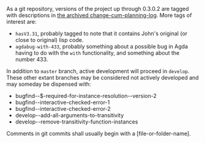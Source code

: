 As a git repository, versions of the project up through 0.3.0.2 are tagged with descriptions in [the archived change-cum-planning-log](archive/doc/HISTORY-and-TODO). More tags of interest are:

- `hasV3.31`, probably tagged to note that it contains John's original (or close to original) lisp code.
- `agdabug-with-433`, probably something about a possible bug in Agda having to do with the `with` functionality, and something about the number 433.

In addition to `master` branch, active development will proceed in `develop`. These other extant branches may be considered not actively developed and may someday be dispensed with:

- bugfind--$-required-for-instance-resolution--version-2
- bugfind--interactive-checked-error-1
- bugfind--interactive-checked-error-2
- develop--add-all-arguments-to-transitivity
- develop--remove-transitivity-function-instances

Comments in git commits shall usually begin with a [file-or-folder-name].
